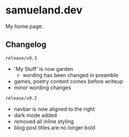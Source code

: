 # samueland.dev

My home page.

## Changelog
`release/v0.3`
* 'My Stuff' is now garden
  * wording has been changed in preamble
* games, poetry content comes before writeup
* minor wording changes

`release/v0.2`
* navbar is now aligned to the right
* dark mode added
* removed all inline styling
* blog post titles are no longer bold
